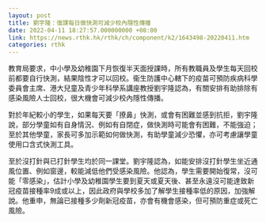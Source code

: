 ```yaml
---
layout: post
title: 劉宇隆：復課每日做快測可減少校內隱性傳播
date: 2022-04-11 18:27:57.000000000 +08:00
link: https://news.rthk.hk/rthk/ch/component/k2/1643498-20220411.htm
categories: rthk
---
```


教育局要求，中小學及幼稚園下月恢復半天面授課時，所有教職員及學生每天回校前都要自行快測，結果陰性才可以回校。衞生防護中心轄下的疫苗可預防疾病科學委員會主席、港大兒童及青少年科學系講座教授劉宇隆認為，有關安排有助排除有感染風險人士回校，很大機會可減少校內隱性傳播。

對於年紀較小的學生，如果每天要「撩鼻」快測，或會有困難並感到抗拒，劉宇隆說，部分學童如有自身情況、例如有自閉症，做快測時可能會有困難，不能強迫；至於其他學童，家長可多加示範如何做快測，有助學童減少恐懼，亦可考慮讓學童使用口含式快測工具。

至於沒打針與已打針學生均於同一課堂。劉宇隆認為，如能安排沒打針學生坐近通風位置、例如窗邊，較能減低他們受感染風險。他認為，學生需要開始復常，沒可能「零感染」，估計小學及幼稚園學生要到夏天或夏天後、甚至永遠沒可能達致新冠疫苗接種率9成或以上，因此政府與學校多加了解學生接種率低的原因，加強解說。他重申，無論已接種多少劑新冠疫苗，亦會有機會感染，但可預防重症或死亡風險。
